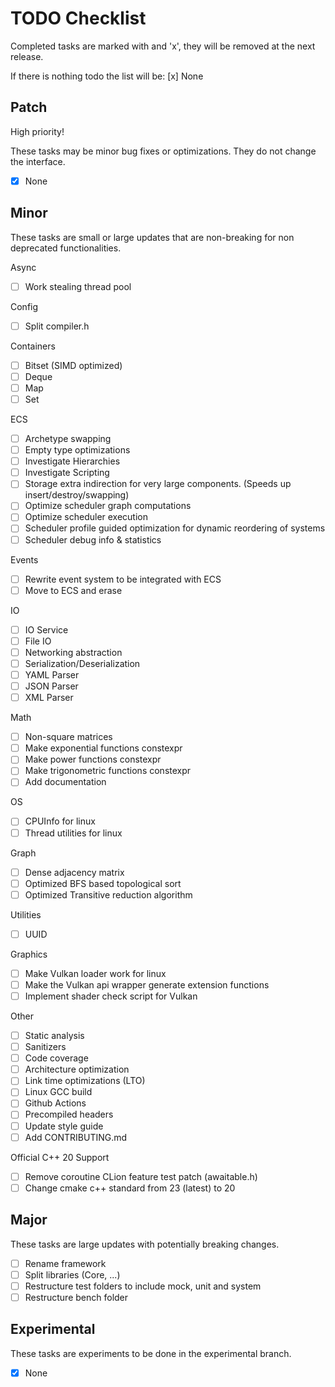 # TODO Checklist

Completed tasks are marked with and 'x', they will be removed at the next release.

If there is nothing todo the list will be: [x] None

## Patch

High priority!

These tasks may be minor bug fixes or optimizations. They do not change the interface.

- [x] None

## Minor

These tasks are small or large updates that are non-breaking for non deprecated functionalities.

Async

- [ ] Work stealing thread pool

Config

- [ ] Split compiler.h

Containers

- [ ] Bitset (SIMD optimized)
- [ ] Deque
- [ ] Map
- [ ] Set

ECS

- [ ] Archetype swapping
- [ ] Empty type optimizations
- [ ] Investigate Hierarchies
- [ ] Investigate Scripting
- [ ] Storage extra indirection for very large components. (Speeds up insert/destroy/swapping)
- [ ] Optimize scheduler graph computations
- [ ] Optimize scheduler execution
- [ ] Scheduler profile guided optimization for dynamic reordering of systems
- [ ] Scheduler debug info & statistics

Events

- [ ] Rewrite event system to be integrated with ECS
- [ ] Move to ECS and erase

IO

- [ ] IO Service
- [ ] File IO
- [ ] Networking abstraction
- [ ] Serialization/Deserialization
- [ ] YAML Parser
- [ ] JSON Parser
- [ ] XML Parser

Math

- [ ] Non-square matrices
- [ ] Make exponential functions constexpr
- [ ] Make power functions constexpr
- [ ] Make trigonometric functions constexpr
- [ ] Add documentation

OS

- [ ] CPUInfo for linux
- [ ] Thread utilities for linux

Graph

- [ ] Dense adjacency matrix
- [ ] Optimized BFS based topological sort
- [ ] Optimized Transitive reduction algorithm

Utilities

- [ ] UUID

Graphics

- [ ] Make Vulkan loader work for linux
- [ ] Make the Vulkan api wrapper generate extension functions
- [ ] Implement shader check script for Vulkan

Other

- [ ] Static analysis
- [ ] Sanitizers
- [ ] Code coverage
- [ ] Architecture optimization
- [ ] Link time optimizations (LTO)
- [ ] Linux GCC build
- [ ] Github Actions
- [ ] Precompiled headers
- [ ] Update style guide
- [ ] Add CONTRIBUTING.md

Official C++ 20 Support

- [ ] Remove coroutine CLion feature test patch (awaitable.h)
- [ ] Change cmake c++ standard from 23 (latest) to 20

## Major

These tasks are large updates with potentially breaking changes.

- [ ] Rename framework
- [ ] Split libraries (Core, ...)
- [ ] Restructure test folders to include mock, unit and system
- [ ] Restructure bench folder

## Experimental

These tasks are experiments to be done in the experimental branch.

- [x] None
